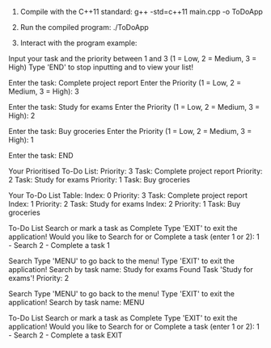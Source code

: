 1. Compile with the C++11 standard:
g++ -std=c++11 main.cpp -o ToDoApp

2. Run the compiled program:
./ToDoApp

3. Interact with the program example: 


Input your task and the priority between 1 and 3
(1 = Low, 2 = Medium, 3 = High)
Type 'END' to stop inputting and to view your list!

Enter the task: Complete project report
Enter the Priority (1 = Low, 2 = Medium, 3 = High): 3

Enter the task: Study for exams
Enter the Priority (1 = Low, 2 = Medium, 3 = High): 2

Enter the task: Buy groceries
Enter the Priority (1 = Low, 2 = Medium, 3 = High): 1

Enter the task: END

Your Prioritised To-Do List:
Priority: 3    Task: Complete project report
Priority: 2    Task: Study for exams
Priority: 1    Task: Buy groceries

Your To-Do List Table:
Index: 0    Priority: 3    Task: Complete project report
Index: 1    Priority: 2    Task: Study for exams
Index: 2    Priority: 1    Task: Buy groceries

To-Do List
Search or mark a task as Complete
Type 'EXIT' to exit the application!
Would you like to Search for or Complete a task (enter 1 or 2):
1 - Search
2 - Complete a task
1

Search
Type 'MENU' to go back to the menu!
Type 'EXIT' to exit the application!
Search by task name: Study for exams
Found Task 'Study for exams'!
Priority: 2

Search
Type 'MENU' to go back to the menu!
Type 'EXIT' to exit the application!
Search by task name: MENU

To-Do List
Search or mark a task as Complete
Type 'EXIT' to exit the application!
Would you like to Search for or Complete a task (enter 1 or 2):
1 - Search
2 - Complete a task
EXIT

